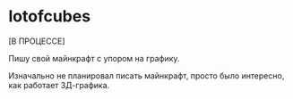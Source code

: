 # lotofcubes
[В ПРОЦЕССЕ]

Пишу свой майнкрафт с упором на графику.

Изначально не планировал писать майнкрафт, просто было интересно, как работает 3Д-графика.
